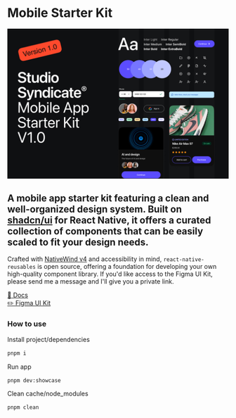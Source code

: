 # Mobile Starter Kit

![banner](https://github.com/hellojulian/mobile-starter-kit/blob/main/banner.jpg)

## A mobile app starter kit featuring a clean and well-organized design system. Built on [shadcn/ui](https://ui.shadcn.com) for React Native, it offers a curated collection of components that can be easily scaled to fit your design needs.

Crafted with [NativeWind v4](https://www.nativewind.dev/) and accessibility in mind, `react-native-reusables` is open source, offering a foundation for developing your own high-quality component library. If you'd like access to the Figma UI Kit, please send me a message and I'll give you a private link.



[📖 Docs](https://rnr-docs.vercel.app/)
<br>
[✏️ Figma UI Kit](https://www.figma.com/design/bvo3Wk0Vxi5PeiVGgfibJk/Mobile-App-Starter-Kit?node-id=2062-11367&t=aiitMPY486u9rCB1-1
)




### How to use


Install project/dependencies

```bash
pnpm i
```

Run app

```bash
pnpm dev:showcase
```


Clean cache/node_modules

```bash
pnpm clean
```



